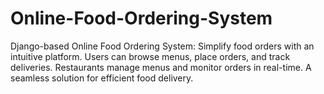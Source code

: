 # Online-Food-Ordering-System
Django-based Online Food Ordering System: Simplify food orders with an intuitive platform. Users can browse menus, place orders, and track deliveries. Restaurants manage menus and monitor orders in real-time. A seamless solution for efficient food delivery.

